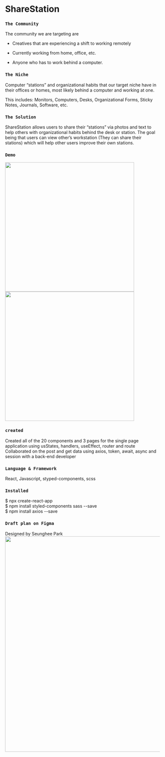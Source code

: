 # ShareStation


### `The Community`

The community we are targeting are

- Creatives that are experiencing a shift to working remotely

- Currently working from home, office, etc.

- Anyone who has to work behind a computer.


### `The Niche`

Computer “stations” and organizational habits that our target niche have in their offices or homes, most likely behind a computer and working at one.

This includes: Monitors, Computers, Desks, Organizational Forms, Sticky Notes, Journals, Software, etc.


### `The Solution`

ShareStation allows users to share their “stations” via photos and text to help others with organizational habits behind the desk or station. The goal being that users can view other’s workstation (They can share their stations) which will help other users improve their own stations.


### `Demo`
<img width="420px" src="https://user-images.githubusercontent.com/55810731/113470536-36ceb680-940b-11eb-94fa-66b43b36b1b9.gif" />
<img width="420px" src="https://user-images.githubusercontent.com/55810731/113470566-5d8ced00-940b-11eb-9137-1ac9026ceb7a.gif" />



### `created`

Created all of the 20 components and 3 pages for the single page application using usStates, handlers, useEffect, router and route\
Collaborated on the post and get data using axios, token, await, async and session with a back-end developer


### `Language & Framework`

React, Javascript, styped-components, scss


### `Installed`

$ npx create-react-app\
$ npm install styled-components sass --save\
$ npm install axios --save



### `Draft plan on Figma`
Designed by Seunghee Park\
<img height="auto" width="700px" src="https://user-images.githubusercontent.com/55810731/113215120-42fe1c80-922f-11eb-90dc-961e02fb55b1.png" />


